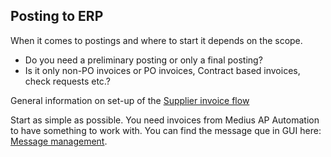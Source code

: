 ## Posting to ERP

When it comes to postings and where to start it depends on the scope. 

* Do you need a preliminary posting or only a final posting? 
* Is it only non-PO invoices or PO invoices, Contract based invoices, check requests etc.? 

General information on set-up of the [Supplier invoice flow](https://success.mediusflow.com/documentation/integration-documentation/technical/rest/scenarios/#running-the-supplier-invoice-posting-flow)

Start as simple as possible. You need invoices from Medius AP Automation to have something to work with. You can find the message que in GUI here: [Message management](https://cloud.mediusflow.com/$TenantNameQA/MessageManagement/Index).
